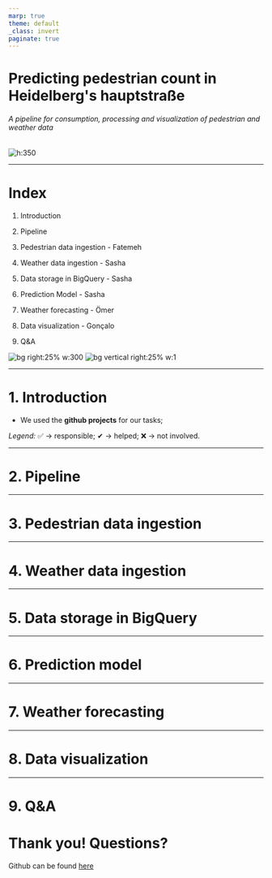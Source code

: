 ```yaml
---
marp: true
theme: default
_class: invert
paginate: true
---
```


# Predicting pedestrian count in Heidelberg's hauptstraße

###### A pipeline for consumption, processing and visualization of pedestrian and weather data

![h:350][data engineering]

<!-- footer: 'Data Engineering II • Prof. Frank Schultz • Team 1: Fatemeh Karampanah, Gonçalo Coutinho, Ömer Ates & Sasha Behrouzi'-->
---

<!-- _footer: ''-->

# Index

1. Introduction

2. Pipeline

3. Pedestrian data ingestion - Fatemeh

4. Weather data ingestion - Sasha

5. Data storage in BigQuery - Sasha

6. Prediction Model - Sasha

7. Weather forecasting - Ömer

8. Data visualization - Gonçalo

9. Q&A

![bg right:25% w:300 ](images/python_icon.png)
![bg vertical right:25% w:1 ](images/github_icon.png)


---

# 1. Introduction

- We used the **github projects** for our tasks;

*Legend:*
✅ &rarr; responsible; ✔ &rarr; helped; ❌ &rarr; not involved.

---

# 2. Pipeline

---

# 3. Pedestrian data ingestion


---

# 4. Weather data ingestion

---

# 5. Data storage in BigQuery

---

# 6. Prediction model

---

# 7. Weather forecasting

---

# 8. Data visualization

---

# 9. Q&A

# Thank you! Questions? <!--fit-->

Github can be found [here][github]


[//]: #

[candidate]:<https://miro.medium.com/max/679/1*iCTrO4JA8d0MU_OaMt5Seg.png>
[github]: <https://github.com/Rrschch-6/Kafka-Project>
[data engineering]: <data_eng.png>
[data engineering 2]: <data_eng.jpg>
[github icon]: <>
[demo]: <>
